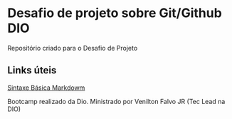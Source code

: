 # Desafio de projeto sobre Git/Github DIO
Repositório criado para o Desafio de Projeto
## Links úteis
[Sintaxe Básica Markdowm](https://www.markdownguide.org/basic-syntax/)


Bootcamp realizado da Dio. Ministrado por Venilton Falvo JR (Tec Lead na DIO)

